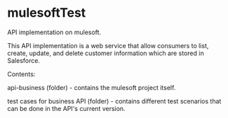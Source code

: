 # mulesoftTest
API implementation on mulesoft.

This API implementation is a web service that allow consumers to list, create, update, and delete customer information which are stored in Salesforce.

Contents:

api-business (folder) - contains the mulesoft project itself.

test cases for business API (folder) - contains different test scenarios that can be done in the API's current version.
